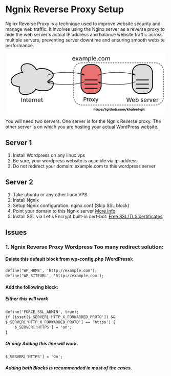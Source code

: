 # Ngnix Reverse Proxy Setup
Nginx Reverse Proxy is a technique used to improve website security and manage web traffic. It involves using the Nginx server as a reverse proxy to hide the web server's actual IP address and balance website traffic across multiple servers, preventing server downtime and ensuring smooth website performance. 

![My Image](images/Reverse_proxy_hide_origin_server.png)

You will need two servers. One server is for the Ngnix Reverse proxy. The other server is on which you are hosting your actual WordPress website.

## Server 1
1. Install Wordpress on any linux vps
2. Be sure, your wordpress website is acceible via ip-address
3. Do not redirect your domain: example.com to this wordpress server

## Server 2
1. Take ubuntu or any other linux VPS
2. Install Ngnix
3. Setup Ngnix configuration: nginx.conf (Skip SSL block)
4. Point your domain to this Ngnix server [More Info](https://medium.com/@nishankjaintdk/serving-a-website-on-a-registered-domain-with-https-using-nginx-and-lets-encrypt-8d482e01a682)
5. Install SSL via Let's Encrypt built-in cert-bot: [Free SSL/TLS certificates](https://www.nginx.com/blog/using-free-ssltls-certificates-from-lets-encrypt-with-nginx/)

## Issues
### 1. Ngnix Reverse Proxy Wordpress Too many redirect solution:
####  Delete this default block from wp-config.php (WordPress):
```
define('WP_HOME', 'http://example.com');
define('WP_SITEURL', 'http://example.com');
```
#### Add the following block:
##### Either this will work
```
define('FORCE_SSL_ADMIN', true);
if (isset($_SERVER['HTTP_X_FORWARDED_PROTO']) && $_SERVER['HTTP_X_FORWARDED_PROTO'] == 'https') {
    $_SERVER['HTTPS'] = 'on';
}
```
##### Or only Adding this line will work. 
```
$_SERVER['HTTPS'] = 'On';
```
##### Adding both Blocks is recommended in most of the cases.
